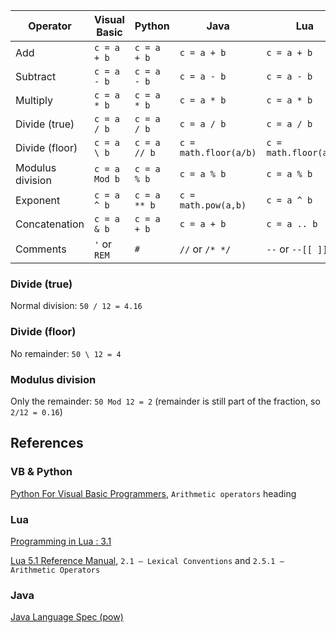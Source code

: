 
| Operator       | Visual Basic | Python      | Java        | Lua         |
|----------------|--------------|-------------|-------------|-------------|
| Add            | `c = a + b`  | `c = a + b` | `c = a + b` | `c = a + b` |
| Subtract       | `c = a - b`  | `c = a - b` | `c = a - b` | `c = a - b` |
| Multiply       | `c = a * b`  | `c = a * b` | `c = a * b` | `c = a * b` |
| Divide (true)  | `c = a / b`  | `c = a / b` | `c = a / b` | `c = a / b` |
| Divide (floor)|`c = a \ b`|`c = a // b`|`c = math.floor(a/b)`|`c = math.floor(a/b)`|
|Modulus division| `c = a Mod b`| `c = a % b` | `c = a % b` | `c = a % b` |
| Exponent       |`c = a ^ b`|`c = a ** b`|`c = math.pow(a,b)`|`c = a ^ b`|
| Concatenation  | `c = a & b`  | `c = a + b` | `c = a + b` | `c = a .. b`|
| Comments       | `'` or `REM` | `#` |`//` or `/* */`|`--` or `--[[ ]]--`|

### Divide (true)
Normal division: `50 / 12 = 4.1̇̇6`

### Divide (floor)
No remainder: `50 \ 12 = 4`

### Modulus division
Only the remainder: `50 Mod 12 = 2` (remainder is still part of the fraction, so `2/12 = 0.1̇̇6`)

<!-- ![6 recurring](http://walkman100.github.com/images/embeddable-images/6-recurring.png) -->

## References
### VB & Python
[Python For Visual Basic Programmers](https://www.raspberrypi.org/learning/python-for-vb-programmers/worksheet/),
`Arithmetic operators` heading

### Lua
[Programming in Lua : 3.1](http://www.lua.org/pil/3.1.html)

[Lua 5.1 Reference Manual](http://www.lua.org/manual/5.1/manual.html),
`2.1 – Lexical Conventions` and `2.5.1 – Arithmetic Operators`

### Java
[Java Language Spec (pow)](https://docs.oracle.com/javase/7/docs/api/java/lang/Math.html#pow%28double,%20double%29)
